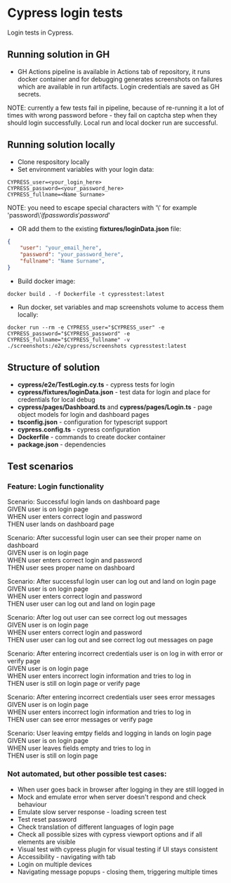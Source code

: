 # Cypress login tests
Login tests in Cypress.

## Running solution in GH
- GH Actions pipeline is available in Actions tab of repository, it runs docker container and for debugging generates screenshots on failures which are available in run artifacts. Login credentials are saved as GH secrets.

NOTE: currently a few tests fail in pipeline, because of re-running it a lot of times with wrong password before - they fail on captcha step when they should login successfully. Local run and local docker run are successful.

## Running solution locally
- Clone respository locally
- Set environment variables with your login data:
```
CYPRESS_user=<your_login_here>
CYPRESS_password=<your_password_here>
CYPRESS_fullname=<Name Surname>
```
NOTE: you need to escape special characters with '\\' for example 'password\\$' if password is 'password$'

- OR add them to the existing **fixtures/loginData.json** file:
```json
{
    "user": "your_email_here",
    "password": "your_password_here",
    "fullname": "Name Surname",
}
```
- Build docker image:
```
docker build . -f Dockerfile -t cypresstest:latest 
```
- Run docker, set variables and map screenshots volume to access them locally:
```
docker run --rm -e CYPRESS_user="$CYPRESS_user" -e CYPRESS_password="$CYPRESS_password" -e CYPRESS_fullname="$CYPRESS_fullname" -v ./screenshots:/e2e/cypress/screenshots cypresstest:latest
```

## Structure of solution
- **cypress/e2e/TestLogin.cy.ts** - cypress tests for login  
- **cypress/fixtures/loginData.json** - test data for login and place for credentials for local debug  
- **cypress/pages/Dashboard.ts** and **cypress/pages/Login.ts** - page object models for login and dashboard pages
- **tsconfig.json** - configuration for typescript support
- **cypress.config.ts** - cypress configuration
- **Dockerfile** - commands to create docker container
- **package.json** - dependencies

## Test scenarios
### Feature: Login functionality
Scenario: Successful login lands on dashboard page  
GIVEN user is on login page  
WHEN user enters correct login and password  
THEN user lands on dashboard page

Scenario: After successful login user can see their proper name on dashboard  
GIVEN user is on login page  
WHEN user enters correct login and password  
THEN user sees proper name on dashboard

Scenario: After successful login user can log out and land on login page  
GIVEN user is on login page  
WHEN user enters correct login and password  
THEN user user can log out and land on login page

Scenario: After log out user can see correct log out messages  
GIVEN user is on login page  
WHEN user enters correct login and password  
THEN user user can log out and see correct log out messages on page

Scenario: After entering incorrect credentials user is on log in with error or verify page  
GIVEN user is on login page  
WHEN user enters incorrect login information and tries to log in  
THEN user is still on login page or verify page

Scenario: After entering incorrect credentials user sees error messages  
GIVEN user is on login page  
WHEN user enters incorrect login information and tries to log in  
THEN user can see error messages or verify page

Scenario: User leaving emtpy fields and logging in lands on login page  
GIVEN user is on login page  
WHEN user leaves fields empty and tries to log in  
THEN user is still on login page  

### Not automated, but other possible test cases:
- When user goes back in browser after logging in they are still logged in
- Mock and emulate error when server doesn't respond and check behaviour
- Emulate slow server response - loading screen test
- Test reset password
- Check translation of different languages of login page
- Check all possible sizes with cypress viewport options and if all elements are visible
- Visual test with cypress plugin for visual testing if UI stays consistent
- Accessibility - navigating with tab
- Login on multiple devices
- Navigating message popups - closing them, triggering multiple times
